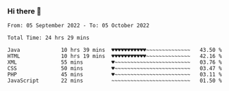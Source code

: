 ### Hi there 👋

<!--
**Sara-Pak/Sara-Pak** is a ✨ _special_ ✨ repository because its `README.md` (this file) appears on your GitHub profile.

Here are some ideas to get you started:

- 🔭 I’m currently working on ...
- 🌱 I’m currently learning ...
- 👯 I’m looking to collaborate on ...
- 🤔 I’m looking for help with ...
- 💬 Ask me about ...
- 📫 How to reach me: ...
- 😄 Pronouns: ...
- ⚡ Fun fact: ...
-->

<!--START_SECTION:waka-->

```text
From: 05 September 2022 - To: 05 October 2022

Total Time: 24 hrs 29 mins

Java             10 hrs 39 mins  ♥♥♥♥♥♥♥♥♥♥♥~~~~~~~~~~~~~~   43.50 %
HTML             10 hrs 19 mins  ♥♥♥♥♥♥♥♥♥♥♥~~~~~~~~~~~~~~   42.16 %
XML              55 mins         ♥~~~~~~~~~~~~~~~~~~~~~~~~   03.76 %
CSS              50 mins         ♥~~~~~~~~~~~~~~~~~~~~~~~~   03.47 %
PHP              45 mins         ♥~~~~~~~~~~~~~~~~~~~~~~~~   03.11 %
JavaScript       22 mins         ~~~~~~~~~~~~~~~~~~~~~~~~~   01.50 %
```

<!--END_SECTION:waka-->
